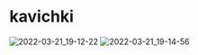 # kavichki
![2022-03-21_19-12-22](https://user-images.githubusercontent.com/102034855/159304409-339abe1d-18ff-4ea1-a428-217f29224f24.jpg)
![2022-03-21_19-14-56](https://user-images.githubusercontent.com/102034855/159304429-c69df628-0770-420f-bfb9-2cc89ca70065.jpg)
